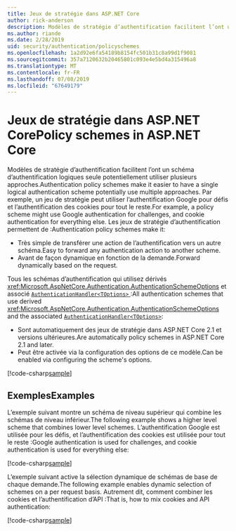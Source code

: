 ```yaml
---
title: Jeux de stratégie dans ASP.NET Core
author: rick-anderson
description: Modèles de stratégie d’authentification facilitent l’ont un schéma d’authentification logique unique
ms.author: riande
ms.date: 2/28/2019
uid: security/authentication/policyschemes
ms.openlocfilehash: 1a2d92e6fa54189b8154fc501b31c8a99d1f9081
ms.sourcegitcommit: 357a7120632b20465801c093e4e5bd4a315496a8
ms.translationtype: MT
ms.contentlocale: fr-FR
ms.lasthandoff: 07/08/2019
ms.locfileid: "67649179"
---
```

# <a name="policy-schemes-in-aspnet-core"></a><span data-ttu-id="a28ec-103">Jeux de stratégie dans ASP.NET Core</span><span class="sxs-lookup"><span data-stu-id="a28ec-103">Policy schemes in ASP.NET Core</span></span>

<span data-ttu-id="a28ec-104">Modèles de stratégie d’authentification facilitent l’ont un schéma d’authentification logiques seule potentiellement utiliser plusieurs approches.</span><span class="sxs-lookup"><span data-stu-id="a28ec-104">Authentication policy schemes make it easier to have a single logical authentication scheme potentially use multiple approaches.</span></span> <span data-ttu-id="a28ec-105">Par exemple, un jeu de stratégie peut utiliser l’authentification Google pour défis et l’authentification des cookies pour tout le reste.</span><span class="sxs-lookup"><span data-stu-id="a28ec-105">For example, a policy scheme might use Google authentication for challenges, and cookie authentication for everything else.</span></span> <span data-ttu-id="a28ec-106">Les jeux de stratégie d’authentification permettent de :</span><span class="sxs-lookup"><span data-stu-id="a28ec-106">Authentication policy schemes make it:</span></span>

* <span data-ttu-id="a28ec-107">Très simple de transférer une action de l’authentification vers un autre schéma.</span><span class="sxs-lookup"><span data-stu-id="a28ec-107">Easy to forward any authentication action to another scheme.</span></span>
* <span data-ttu-id="a28ec-108">Avant de façon dynamique en fonction de la demande.</span><span class="sxs-lookup"><span data-stu-id="a28ec-108">Forward dynamically based on the request.</span></span>

<span data-ttu-id="a28ec-109">Tous les schémas d’authentification qui utilisez dérivés <xref:Microsoft.AspNetCore.Authentication.AuthenticationSchemeOptions> et associé [ `AuthenticationHandler<TOptions>` ](/dotnet/api/microsoft.aspnetcore.authentication.authenticationhandler-1):</span><span class="sxs-lookup"><span data-stu-id="a28ec-109">All authentication schemes that use derived <xref:Microsoft.AspNetCore.Authentication.AuthenticationSchemeOptions> and the associated [`AuthenticationHandler<TOptions>`](/dotnet/api/microsoft.aspnetcore.authentication.authenticationhandler-1):</span></span>

* <span data-ttu-id="a28ec-110">Sont automatiquement des jeux de stratégie dans ASP.NET Core 2.1 et versions ultérieures.</span><span class="sxs-lookup"><span data-stu-id="a28ec-110">Are automatically policy schemes in ASP.NET Core 2.1 and later.</span></span>
* <span data-ttu-id="a28ec-111">Peut être activée via la configuration des options de ce modèle.</span><span class="sxs-lookup"><span data-stu-id="a28ec-111">Can be enabled via configuring the scheme's options.</span></span>

[!code-csharp[sample](policyschemes/samples/AuthenticationSchemeOptions.cs?name=snippet)]

## <a name="examples"></a><span data-ttu-id="a28ec-112">Exemples</span><span class="sxs-lookup"><span data-stu-id="a28ec-112">Examples</span></span>

<span data-ttu-id="a28ec-113">L’exemple suivant montre un schéma de niveau supérieur qui combine les schémas de niveau inférieur.</span><span class="sxs-lookup"><span data-stu-id="a28ec-113">The following example shows a higher level scheme that combines lower level schemes.</span></span> <span data-ttu-id="a28ec-114">L’authentification Google est utilisée pour les défis, et l’authentification des cookies est utilisée pour tout le reste :</span><span class="sxs-lookup"><span data-stu-id="a28ec-114">Google authentication is used for challenges, and cookie authentication is used for everything else:</span></span>

[!code-csharp[sample](policyschemes/samples/Startup.cs?name=snippet1)]

<span data-ttu-id="a28ec-115">L’exemple suivant active la sélection dynamique de schémas de base de chaque demande.</span><span class="sxs-lookup"><span data-stu-id="a28ec-115">The following example enables dynamic selection of schemes on a per request basis.</span></span> <span data-ttu-id="a28ec-116">Autrement dit, comment combiner les cookies et l’authentification d’API :</span><span class="sxs-lookup"><span data-stu-id="a28ec-116">That is, how to mix cookies and API authentication:</span></span>

 <!-- REVIEW, missing If set in public Func<HttpContext, string> ForwardDefaultSelector -->

[!code-csharp[sample](policyschemes/samples/Startup.cs?name=snippet2)]
